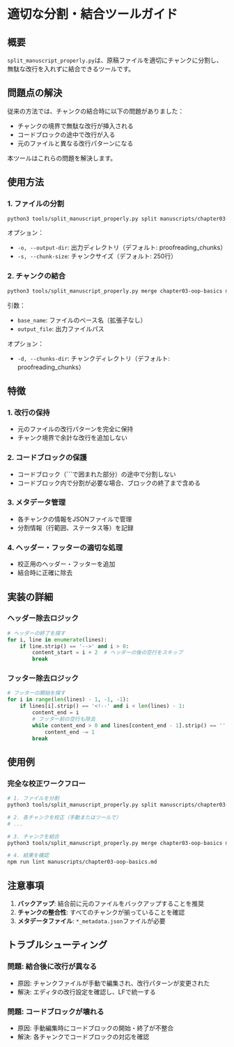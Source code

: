 # 適切な分割・結合ツールガイド

## 概要
`split_manuscript_properly.py`は、原稿ファイルを適切にチャンクに分割し、無駄な改行を入れずに結合できるツールです。

## 問題点の解決
従来の方法では、チャンクの結合時に以下の問題がありました：
- チャンクの境界で無駄な改行が挿入される
- コードブロックの途中で改行が入る
- 元のファイルと異なる改行パターンになる

本ツールはこれらの問題を解決します。

## 使用方法

### 1. ファイルの分割
```bash
python3 tools/split_manuscript_properly.py split manuscripts/chapter03-oop-basics.md
```

オプション：
- `-o, --output-dir`: 出力ディレクトリ（デフォルト: proofreading_chunks）
- `-s, --chunk-size`: チャンクサイズ（デフォルト: 250行）

### 2. チャンクの結合
```bash
python3 tools/split_manuscript_properly.py merge chapter03-oop-basics manuscripts/chapter03-oop-basics_merged.md
```

引数：
- `base_name`: ファイルのベース名（拡張子なし）
- `output_file`: 出力ファイルパス

オプション：
- `-d, --chunks-dir`: チャンクディレクトリ（デフォルト: proofreading_chunks）

## 特徴

### 1. 改行の保持
- 元のファイルの改行パターンを完全に保持
- チャンク境界で余計な改行を追加しない

### 2. コードブロックの保護
- コードブロック（```で囲まれた部分）の途中で分割しない
- コードブロック内で分割が必要な場合、ブロックの終了まで含める

### 3. メタデータ管理
- 各チャンクの情報をJSONファイルで管理
- 分割情報（行範囲、ステータス等）を記録

### 4. ヘッダー・フッターの適切な処理
- 校正用のヘッダー・フッターを追加
- 結合時に正確に除去

## 実装の詳細

### ヘッダー除去ロジック
```python
# ヘッダーの終了を探す
for i, line in enumerate(lines):
    if line.strip() == '-->' and i > 0:
        content_start = i + 2  # ヘッダーの後の空行をスキップ
        break
```

### フッター除去ロジック
```python
# フッターの開始を探す
for i in range(len(lines) - 1, -1, -1):
    if lines[i].strip() == '<!--' and i < len(lines) - 1:
        content_end = i
        # フッター前の空行も除去
        while content_end > 0 and lines[content_end - 1].strip() == '':
            content_end -= 1
        break
```

## 使用例

### 完全な校正ワークフロー
```bash
# 1. ファイルを分割
python3 tools/split_manuscript_properly.py split manuscripts/chapter03-oop-basics.md

# 2. 各チャンクを校正（手動またはツールで）
# ...

# 3. チャンクを結合
python3 tools/split_manuscript_properly.py merge chapter03-oop-basics manuscripts/chapter03-oop-basics.md

# 4. 結果を確認
npm run lint manuscripts/chapter03-oop-basics.md
```

## 注意事項

1. **バックアップ**: 結合前に元のファイルをバックアップすることを推奨
2. **チャンクの整合性**: すべてのチャンクが揃っていることを確認
3. **メタデータファイル**: `*_metadata.json`ファイルが必要

## トラブルシューティング

### 問題: 結合後に改行が異なる
- 原因: チャンクファイルが手動で編集され、改行パターンが変更された
- 解決: エディタの改行設定を確認し、LFで統一する

### 問題: コードブロックが壊れる
- 原因: 手動編集時にコードブロックの開始・終了が不整合
- 解決: 各チャンクでコードブロックの対応を確認